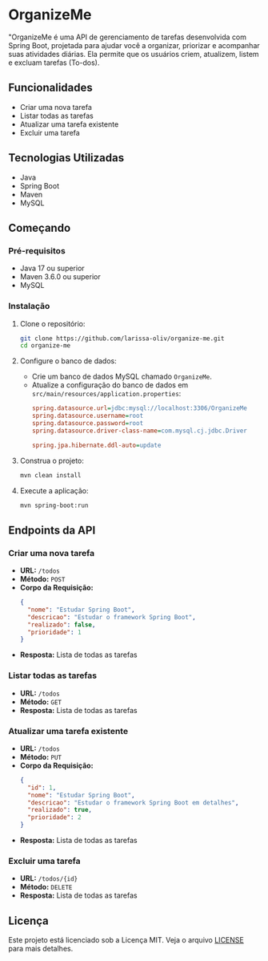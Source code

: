 # OrganizeMe
"OrganizeMe é uma API de gerenciamento de tarefas desenvolvida com Spring Boot, projetada para ajudar você a organizar, priorizar e acompanhar suas atividades diárias. Ela permite que os usuários criem, atualizem, listem e excluam tarefas (To-dos).

## Funcionalidades

- Criar uma nova tarefa
- Listar todas as tarefas
- Atualizar uma tarefa existente
- Excluir uma tarefa

## Tecnologias Utilizadas

- Java
- Spring Boot
- Maven
- MySQL

## Começando

### Pré-requisitos

- Java 17 ou superior
- Maven 3.6.0 ou superior
- MySQL

### Instalação

1. Clone o repositório:
    ```sh
    git clone https://github.com/larissa-oliv/organize-me.git
    cd organize-me
    ```

2. Configure o banco de dados:
    - Crie um banco de dados MySQL chamado `OrganizeMe`.
    - Atualize a configuração do banco de dados em `src/main/resources/application.properties`:
        ```ini
        spring.datasource.url=jdbc:mysql://localhost:3306/OrganizeMe
        spring.datasource.username=root
        spring.datasource.password=root
        spring.datasource.driver-class-name=com.mysql.cj.jdbc.Driver

        spring.jpa.hibernate.ddl-auto=update
        ```

3. Construa o projeto:
    ```sh
    mvn clean install
    ```

4. Execute a aplicação:
    ```sh
    mvn spring-boot:run
    ```

## Endpoints da API

### Criar uma nova tarefa

- **URL:** `/todos`
- **Método:** `POST`
- **Corpo da Requisição:**
    ```json
    {
      "nome": "Estudar Spring Boot",
      "descricao": "Estudar o framework Spring Boot",
      "realizado": false,
      "prioridade": 1
    }
    ```
- **Resposta:** Lista de todas as tarefas

### Listar todas as tarefas

- **URL:** `/todos`
- **Método:** `GET`
- **Resposta:** Lista de todas as tarefas

### Atualizar uma tarefa existente

- **URL:** `/todos`
- **Método:** `PUT`
- **Corpo da Requisição:**
    ```json
    {
      "id": 1,
      "nome": "Estudar Spring Boot",
      "descricao": "Estudar o framework Spring Boot em detalhes",
      "realizado": true,
      "prioridade": 2
    }
    ```
- **Resposta:** Lista de todas as tarefas

### Excluir uma tarefa

- **URL:** `/todos/{id}`
- **Método:** `DELETE`
- **Resposta:** Lista de todas as tarefas

## Licença

Este projeto está licenciado sob a Licença MIT. Veja o arquivo [LICENSE](LICENSE) para mais detalhes.

